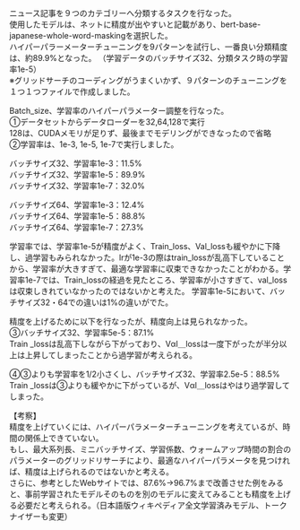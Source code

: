 ニュース記事を９つのカテゴリーへ分類するタスクを行なった。  
使用したモデルは、ネットに精度が出やすいと記載があり、bert-base-japanese-whole-word-maskingを選択した。  
ハイパーパラーメーターチューニングを9パターンを試行し、一番良い分類精度は、約89.9%となった。 （学習データのバッチサイズ32、分類タスク時の学習率1e-5）  
※グリッドサーチのコーディングがうまくいかず、９パターンのチューニングを１つ１つファイルで作成しました。  
  
Batch_size、学習率のハイパーパラメーター調整を行なった。  
①データセットからデータローダーを32,64,128で実行  
128は、CUDAメモリが足りず、最後までモデリングができなったので省略  
②学習率は、1e-3, 1e-5, 1e-7で実行しました。  
  
バッチサイズ32、学習率1e-3：11.5%  
バッチサイズ32、学習率1e-5：89.9%  
バッチサイズ32、学習率1e-7：32.0%   
  
バッチサイズ64、学習率1e-3：12.4%  
バッチサイズ64、学習率1e-5：88.8%  
バッチサイズ64、学習率1e-7：27.3%  

学習率では、学習率1e-5が精度がよく、Train_loss、Val_lossも緩やかに下降し、過学習もみられなかった。lrが1e-3の際はtrain_lossが乱高下していることから、学習率が大きすぎて、最適な学習率に収束できなかったことがわかる。学習率1e-7では、Train_lossの経過を見たところ、学習率が小さすぎて、val_lossは収束しきれていなかったのではないかと考えた。
学習率1e-5において、バッチサイズ32・64での違いは1%の違いがでた。
  
精度を上げるために以下を行なったが、精度向上は見られなかった。  
③バッチサイズ32、学習率5e-5：87.1%  
Train _lossは乱高下しながら下がっており、Vαl＿lossは一度下がったが半分以上は上昇してしまったことから過学習が考えられる。  
  
④③よりも学習率を1/2小さくし、バッチサイズ32、学習率2.5e-5：88.5%  
Train _lossは③よりも緩やかに下がっているが、Vαl＿lossはやはり過学習してしまった。  
  
【考察】  
精度を上げていくには、ハイパーパラメーターチューニングを考えているが、時間の関係上できていない。  
もし、最大系列長、ミニバッチサイズ、学習係数、ウォームアップ時間の割合のパラメーターのグリッドリサーチにより、最適なハイパーパラメータを見つければ、精度は上げられるのではないかと考える。  
さらに、参考としたWebサイトでは、87.6%→96.7%まで改善させた例をみると、事前学習されたモデルそのものを別のモデルに変えてみることも精度を上げる必要だと考えられる。（日本語版ウィキペディア全文学習済みモデル、トークナイザーも変更）
